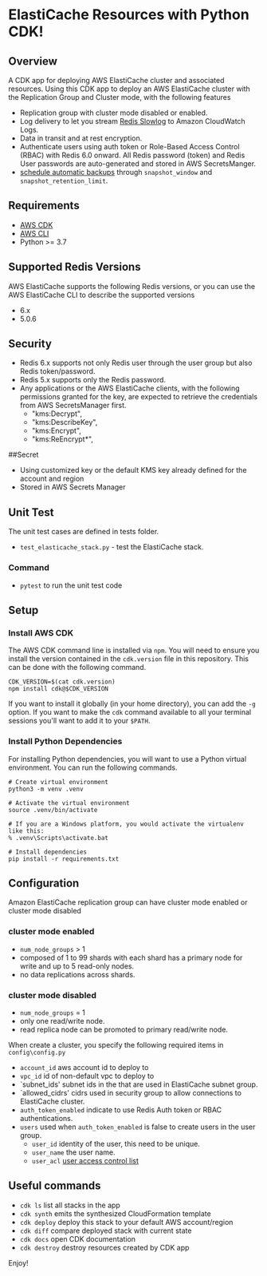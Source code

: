 # ElastiCache Resources with Python CDK!

## Overview
A CDK app for deploying AWS ElastiCache cluster and associated resources. Using this CDK app to deploy 
an AWS ElastiCache cluster with the Replication Group and Cluster mode, with the following features

* Replication group with cluster mode disabled or enabled.
* Log delivery to let you stream [Redis Slowlog][1] to Amazon CloudWatch Logs.
* Data in transit and at rest encryption.
* Authenticate users using auth token or Role-Based Access Control (RBAC) with Redis 6.0 onward. 
All Redis password (token) and Redis User passwords are auto-generated and stored in AWS SecretsManger. 
* [schedule automatic backups][4] through `snapshot_window` and `snapshot_retention_limit`.


## Requirements

* [AWS CDK][5]
* [AWS CLI][2]
* Python >= 3.7

## Supported Redis Versions
AWS ElastiCache supports the following Redis versions, or you can use the AWS ElastiCache CLI to describe the 
supported versions
* 6.x
* 5.0.6

## Security
* Redis 6.x supports not only Redis user through the user group but also Redis token/password.
* Redis 5.x supports only the Redis password.
* Any applications or the AWS ElastiCache clients, with the following permissions granted for the key, 
are expected to retrieve the credentials from AWS SecretsManager first. 
    * "kms:Decrypt",
    * "kms:DescribeKey",
    * "kms:Encrypt",
    * "kms:ReEncrypt*",

##Secret
* Using customized key or the default KMS key already defined for the account and region
* Stored in AWS Secrets Manager

## Unit Test
The unit test cases are defined in tests folder. 

* `test_elasticache_stack.py` - test the ElastiCache stack.

### Command
 * `pytest`          to run the unit test code

## Setup

### Install AWS CDK

The AWS CDK command line is installed via `npm`. You will need to ensure you install the version contained in the `cdk.version` file in this repository. This can be done with the following command.

```
CDK_VERSION=$(cat cdk.version)
npm install cdk@$CDK_VERSION
```

If you want to install it globally (in your home directory), you can add the `-g` option. 
If you want to make the `cdk` command available to all your terminal sessions you'll want to add it to your `$PATH`.

### Install Python Dependencies

For installing Python dependencies, you will want to use a Python virtual environment. You can run the following commands.

```
# Create virtual environment
python3 -m venv .venv

# Activate the virtual environment
source .venv/bin/activate

# If you are a Windows platform, you would activate the virtualenv like this:
% .venv\Scripts\activate.bat

# Install dependencies
pip install -r requirements.txt
```
## Configuration
Amazon ElastiCache replication group can have cluster mode enabled or cluster mode disabled
### cluster mode enabled 
 * `num_node_groups` > 1
 * composed of 1 to 99 shards with each shard has a primary node for write and up to 5 read-only nodes.
 * no data replications across shards.

### cluster mode disabled
 * `num_node_groups` = 1 
 * only one read/write node.
 * read replica node can be promoted to primary read/write node.
  
When create a cluster, you specify the following required items in `config\config.py`  

 * `account_id`          aws account id to deploy to
 * `vpc_id`              id of non-default vpc to deploy to
 * `subnet_ids'          subnet ids in the that are used in ElastiCache subnet group.
 * `allowed_cidrs'       cidrs used in security group to allow connections to ElastiCache cluster.
 * `auth_token_enabled`  indicate to use Redis Auth token or RBAC authentications.
 * `users`               used when `auth_token_enabled` is false to create users in the user group.
   * `user_id`           identity of the user, this need to be unique.
   * `user_name`         the user name.
   * `user_acl`          [user access control list][3]

## Useful commands

 * `cdk ls`          list all stacks in the app
 * `cdk synth`       emits the synthesized CloudFormation template
 * `cdk deploy`      deploy this stack to your default AWS account/region
 * `cdk diff`        compare deployed stack with current state
 * `cdk docs`        open CDK documentation
 * `cdk destroy`     destroy resources created by CDK app       

Enjoy!

[1]: https://redis.io/commands/slowlog
[2]: https://aws.amazon.com/cli/
[3]: https://docs.aws.amazon.com/AmazonElastiCache/latest/red-ug/Clusters.RBAC.html
[4]: https://docs.aws.amazon.com/AmazonElastiCache/latest/red-ug/backups-automatic.html
[5]: https://aws.amazon.com/cdk/